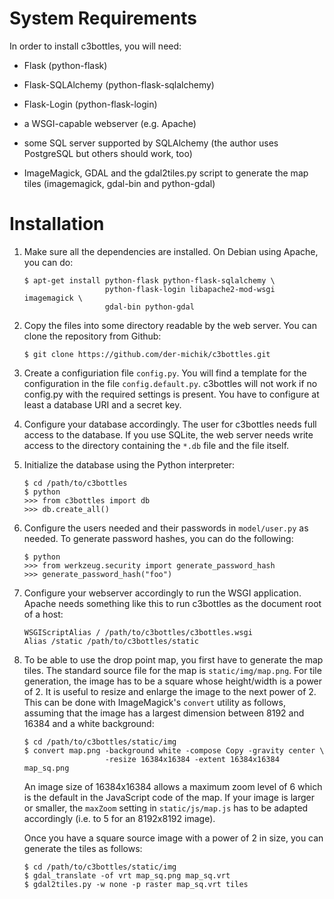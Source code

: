 # System Requirements

In order to install c3bottles, you will need:

*   Flask (python-flask)

*   Flask-SQLAlchemy (python-flask-sqlalchemy)

*   Flask-Login (python-flask-login)

*   a WSGI-capable webserver (e.g. Apache)

*   some SQL server supported by SQLAlchemy
    (the author uses PostgreSQL but others should work, too)

*   ImageMagick, GDAL and the gdal2tiles.py script to generate the map tiles
    (imagemagick, gdal-bin and python-gdal)

# Installation

1.  Make sure all the dependencies are installed.
    On Debian using Apache, you can do:

        $ apt-get install python-flask python-flask-sqlalchemy \
                          python-flask-login libapache2-mod-wsgi imagemagick \
                          gdal-bin python-gdal

2.  Copy the files into some directory readable by the web server.
    You can clone the repository from Github:

        $ git clone https://github.com/der-michik/c3bottles.git

3.  Create a configuriation file `config.py`. You will find a template for the
    configuration in the file `config.default.py`. c3bottles will not work if
    no config.py with the required settings is present. You have to configure
    at least a database URI and a secret key.

4.  Configure your database accordingly. The user for c3bottles needs full
    access to the database. If you use SQLite, the web server needs write
    access to the directory containing the `*.db` file and the file itself.

5.  Initialize the database using the Python interpreter:

        $ cd /path/to/c3bottles
        $ python
        >>> from c3bottles import db
        >>> db.create_all()

6.  Configure the users needed and their passwords in `model/user.py` as
    needed. To generate password hashes, you can do the following:

        $ python
        >>> from werkzeug.security import generate_password_hash
        >>> generate_password_hash("foo")

7.  Configure your webserver accordingly to run the WSGI application. Apache
    needs something like this to run c3bottles as the document root of a host:

        WSGIScriptAlias / /path/to/c3bottles/c3bottles.wsgi
        Alias /static /path/to/c3bottles/static

8.  To be able to use the drop point map, you first have to generate the map
    tiles. The standard source file for the map is `static/img/map.png`. For
    tile generation, the image has to be a square whose height/width is a
    power of 2. It is useful to resize and enlarge the image to the next power
    of 2. This can be done with ImageMagick's `convert` utility as follows,
    assuming that the image has a largest dimension between 8192 and 16384 and
    a white background:

        $ cd /path/to/c3bottles/static/img
        $ convert map.png -background white -compose Copy -gravity center \
                          -resize 16384x16384 -extent 16384x16384 map_sq.png

    An image size of 16384x16384 allows a maximum zoom level of 6 which is the
    default in the JavaScript code of the map. If your image is larger or
    smaller, the `maxZoom` setting in `static/js/map.js` has to be adapted
    accordingly (i.e. to 5 for an 8192x8192 image).

    Once you have a square source image with a power of 2 in size, you can
    generate the tiles as follows:

        $ cd /path/to/c3bottles/static/img
        $ gdal_translate -of vrt map_sq.png map_sq.vrt
        $ gdal2tiles.py -w none -p raster map_sq.vrt tiles
